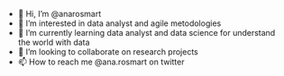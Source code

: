 - 👋 Hi, I’m @anarosmart
- 👀 I’m interested in data analyst and agile metodologies
- 🌱 I’m currently learning data analyst and data science for understand the world with data
- 💞️ I’m looking to collaborate on research projects 
- 📫 How to reach me @ana.rosmart on twitter

<!---
anarosmart/anarosmart is a ✨ special ✨ repository because its `README.md` (this file) appears on your GitHub profile.
You can click the Preview link to take a look at your changes.
--->
